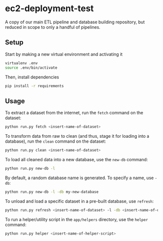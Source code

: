 # ec2-deployment-test
A copy of our main ETL pipeline and database building repository, but reduced in scope to only a handful of pipelines.

## Setup
Start by making a new virtual environment and activating it
```sh
virtualenv .env
source .env/bin/activate
```

Then, install dependencies
```sh
pip install -r requirements
```

## Usage
To extract a dataset from the internet, run the `fetch` command on the dataset:
```sh
python run.py fetch <insert-name-of-dataset>
```

To transform data from raw to clean (and thus, stage it for loading into a database), run the `clean` command on the dataset:
```sh
python run.py clean <insert-name-of-dataset>
```

To load all cleaned data into a new database, use the `new-db` command:
```sh
python run.py new-db -l
```
By default, a random database name is generated. To specify a name, use `-db`:
```sh
python run.py new-db -l -db my-new-database
```

To unload and load a specific dataset in a pre-built database, use `refresh`:
```sh
python run.py refresh <insert-name-of-dataset> -l -db <insert-name-of-database>
```

To run a helper/utility script in the `app/helpers` directory, use the `helper` command:
```sh
python run.py helper <insert-name-of-helper-script>
```